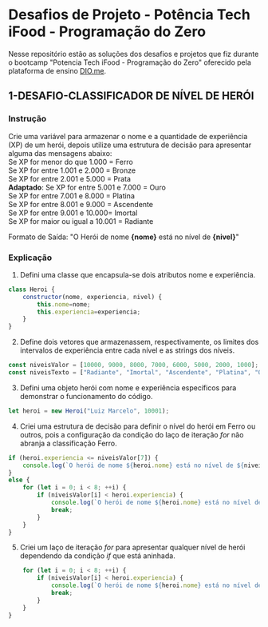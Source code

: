 # Desafios de Projeto - Potência Tech iFood - Programação do Zero
Nesse repositório estão as soluções dos desafios e projetos que fiz durante o bootcamp "Potencia Tech iFood - Programação do Zero" oferecido pela plataforma de ensino [DIO.me](https://www.dio.me).
## 1-DESAFIO-CLASSIFICADOR DE NÍVEL DE HERÓI
### Instrução
Crie uma variável para armazenar o nome e a quantidade de experiência (XP) de um herói, depois utilize uma estrutura de decisão para apresentar alguma das mensagens abaixo:<br>
Se XP for menor do que 1.000 = Ferro<br>
Se XP for entre 1.001 e 2.000 = Bronze<br>
Se XP for entre 2.001 e 5.000 = Prata<br>
**Adaptado**: Se XP for entre 5.001 e 7.000 = Ouro<br>
Se XP for entre 7.001 e 8.000 = Platina<br>
Se XP for entre 8.001 e 9.000 = Ascendente<br>
Se XP for entre 9.001 e 10.000= Imortal<br>
Se XP for maior ou igual a 10.001 = Radiante<br>

Formato de Saída: "O Herói de nome **{nome}** está no nível de **{nivel}**"
### Explicação
1. Defini uma classe que encapsula-se dois atributos nome e experiência.
```js
class Heroi {
    constructor(nome, experiencia, nivel) {
        this.nome=nome;
        this.experiencia=experiencia;
    }
}
```
2. Define dois vetores que armazenassem, respectivamente, os limites dos intervalos de experiência entre cada nível e as strings dos níveis.
```js
const niveisValor = [10000, 9000, 8000, 7000, 6000, 5000, 2000, 1000];
const niveisTexto = ["Radiante", "Imortal", "Ascendente", "Platina", "Ouro", "Ouro-prata", "Prata", "Bronze", "Ferro"];
```
3. Defini uma objeto herói com nome e experiência específicos para demonstrar o funcionamento do código.
```js
let heroi = new Heroi("Luiz Marcelo", 10001);
```
4. Criei uma estrutura de decisão para definir o nível do herói em Ferro ou outros, pois a configuração da condição do laço de iteração _for_ não abranja a classificação Ferro. 
```js
if (heroi.experiencia <= niveisValor[7]) {
    console.log(`O herói de nome ${heroi.nome} está no nível de ${niveisTexto[8]}.`);
}
else {
    for (let i = 0; i < 8; ++i) {
        if (niveisValor[i] < heroi.experiencia) {
            console.log(`O herói de nome ${heroi.nome} está no nível de ${niveisTexto[i]}.`);
            break;
        }
    }
}
```
5. Criei um laço de iteração _for_ para apresentar qualquer nível de herói dependendo da condição _if_ que está aninhada.
```js
    for (let i = 0; i < 8; ++i) {
        if (niveisValor[i] < heroi.experiencia) {
            console.log(`O herói de nome ${heroi.nome} está no nível de ${niveisTexto[i]}.`);
            break;
        }
    }
}
```
